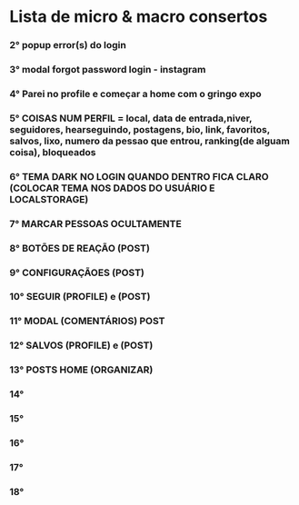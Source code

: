 # Lista de micro & macro consertos

<!-- ### 1° illustração de login -->
### 2° popup error(s) do login
### 3° modal forgot password login - instagram
### 4° Parei no profile e começar a home com o gringo expo
### 5° COISAS NUM PERFIL = local, data de entrada,niver,  seguidores, hearseguindo, postagens, bio, link, favoritos, salvos, lixo, numero da pessao que entrou, ranking(de alguam coisa), bloqueados
### 6° TEMA DARK NO LOGIN QUANDO DENTRO FICA CLARO (COLOCAR TEMA NOS DADOS DO USUÁRIO E LOCALSTORAGE)
### 7° MARCAR PESSOAS OCULTAMENTE
### 8° BOTÕES DE REAÇÃO (POST)
### 9° CONFIGURAÇÃOES (POST)
### 10° SEGUIR (PROFILE) e (POST)
### 11° MODAL (COMENTÁRIOS) POST
### 12° SALVOS (PROFILE) e (POST)
### 13° POSTS HOME (ORGANIZAR)
### 14° 
### 15° 
### 16° 
### 17° 
### 18° 


